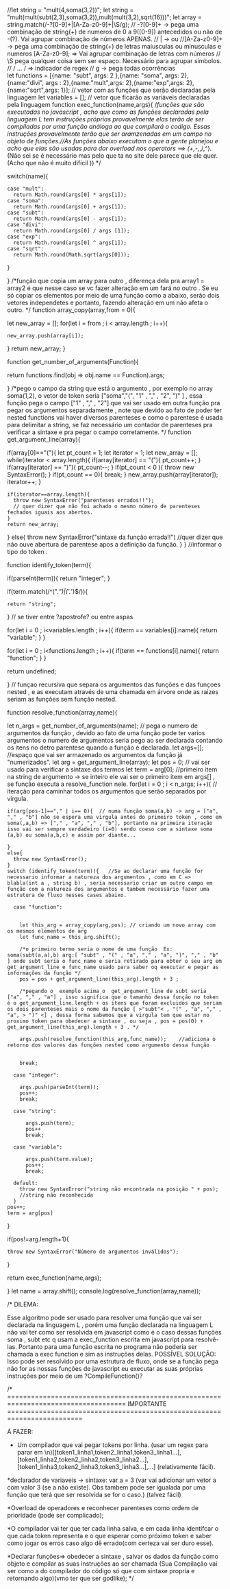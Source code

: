 //let string = "mult(4,soma(3,2))";
let string = "mult(mult(subt(2,3),soma(3,2)),mult(mult(3,2),sqrt(16)))";
let array = string.match(/-?[0-9]+|[A-Za-z0-9]+|\S/g);
// -?[0-9]+ -> pega uma combinação de string(+) de numeros de 0 a 9([0-9]) antecedidos ou não de -(?). Vai agrupar combinação de números APENAS.
// | -> ou
//[A-Za-z0-9]+ -> pega uma combinação de string(+) de letras maiusculas ou minusculas e numeros [A-Za-z0-9]; => Vai agrupar combinação de letras com números
//  \S pega qualquer coisa sem ser espaço. Necessário  para agrupar simbolos.
// / ... / => indicador de regex // g -> pega todas ocorrências              
let functions =  [{name: "subt", args: 2 },{name: "soma", args: 2},{name:"divi", args : 2},{name:"mult",args: 2},{name:"exp",args: 2},{name:"sqrt",args: 1}]; // vetor com as funções que serão declaradas pela linguagem
let variables  = []; // vetor que ficarão as variáveis declaradas pela linguagem
function exec_function(name,args){ 
  /*funções que são executadas no javascript , acho que como as funções declaradas pela linguagem L tem instruções próprias provavelmente elas terão de ser compiladas por uma função análoga ao que compilará o codigo. Essas instruções provavelmente terão que ser aramzenadas em um campo no objeto de funções.//As funções abaixo executam o que a gente planejou e acho que elas são usadas para dar overload nos operators ==> (+,-,*,/,^). (Não sei se é necessário mas pelo que ta no site dele parece que ele quer.(Acho que não é muito difícil ))  */
  
  switch(name){ 
      
    case "mult":
      return Math.round(args[0] * args[1]);
    case "soma":
      return Math.round(args[0] + args[1]);
    case "subt":
      return Math.round(args[0] - args[1]);
    case "divi":
      return Math.round(args[0] / args [1]);
    case "exp":
      return Math.round(args[0] ^ args[1]);
    case "sqrt":
      return Math.round(Math.sqrt(args[0]));
  }
    
}
/*função que copia um array para outro , diferença dela pra array1 = array2 é que nesse caso se vc fazer alteração em um fará no outro . Se eu só copiar os elementos por meio de uma função como a abaixo, serão dois vetores independetes e portanto, fazendo alteração em um não afeta o outro. */
function array_copy(array,from = 0){
  
  let new_array = [];
  for(let i = from ; i < array.length ; i++){
    
    new_array.push(array[i]);
    
  }
  return new_array;
}

function get_number_of_arguments(Function){
  
   return functions.find(obj => obj.name == Function).args;
  
  
}
/*pego o campo da string que está o argumento , por exemplo no array soma(1,2), o vetor de token seria ["soma","(", "1" , "," , "2", ")" ] , essa função pega o campo ["1" , "," , "2"] que vai ser usado em outra função pra pegar os argumentos separadamente , note que devido ao fato de poder ter nested functions vai haver diversos parenteses e como o parentese é usada para delimitar a string, se faz necessário um contador de parenteses pra verificar a sintaxe e pra pegar o campo corretamente. */
function get_argument_line(array){
  
  if(array[0]=="("){
    let pt_count = 1;
    let iterator = 1;
    let new_array = [];
    while(iterator < array.length){
      if(array[iterator] == "("){
        pt_count++;
      }
      if(array[iterator] == ")"){
        pt_count--;
      }
      if(pt_count < 0 ){
        throw new SyntaxError();
      }
      if(pt_count == 0){
        break;
      }
      new_array.push(array[iterator]);
      iterator++;
    }

    if(iterator==array.length){
      throw new SyntaxError("parenteses errados!!");
      // quer dizer que não foi achado o mesmo número de parenteses fechados iguais aos abertos.
    }
    return new_array;
  }
  else{
    throw new SyntaxError("sintaxe da função errada!!")
    //quer dizer que não ouve abertura de parentese apos a definição da função.
  }
}
//informar o tipo do token .

function identify_token(term){
  
  if(parseInt(term)){
    return "integer";
  }
  
  if(term.match(/^(".*")|('.*')$/)){
    
    return "string";
    
  } // se tiver entre ?apostrofe? ou entre aspas
    
  
 for(let i = 0 ; i<variables.length ; i++){
    if(term == variables[i].name){
      return "variable";
    }
  }
  
 for(let i = 0 ; i<functions.length ; i++){
    if(term == functions[i].name){
      return "function";
    }
  } 
  
  return undefined;
  
}
// funçao recursiva que separa os argumentos das funções e das funçoes nested , e as executam  através de uma chamada em árvore onde as raizes seriam as funções sem função nested.

function resolve_function(array,name){
  

  let n_args = get_number_of_arguments(name); // pega o numero de argumentos da função , devido ao fato de uma função pode ter varios argumentos o numero de argumentos seria pego ao ser declarada contando os itens no detro parentese quando a função é declarada.
  let args=[];                          //espaço que vai ser armazenado os argumentos da função já "numerizados".
  let arg = get_argument_line(array); 
  let pos = 0;                         // vai ser usado para verificar a sintaxe dos termos
  let term = arg[0];                   //primeiro item na string de argumento -> se inteiro ele vai ser o primeiro item em args[] , se função executa a resolve_function nele. 
  for(let i = 0 ; i < n_args; i++){    // iteração para caminhar todos os argumentos que serão separados por virgula.
    
    if(arg[pos-1]=="," | i== 0){  // numa função soma(a,b) -> arg = ["a", "," , "b"] não se espera uma virgula antes do primeiro token , como em soma(,a,b) => ["," , "a", "," , "b"], portanto na primeira iteração isso vai ser sempre verdadeiro (i=0) sendo coeso com a sintaxe soma (a,b) ou soma(a,b,c) e assim por diante...
      
    }
    else{
      throw new SyntaxError();
    }
    switch (identify_token(term)){   //Se ao declarar uma função for necessario informar a natureza dos argumentos , como em C => blabla(int a , string b) , seria necessario criar um outro campo em função com a natureza dos argumentos e tambem necessário fazer uma estrutura de fluxo nesses cases abaixo.

      case "function":
          
        
        let this_arg = array_copy(arg,pos); // criando um novo array com os mesmos elementos de arg
        let func_name = this_arg.shift(); 
        
        /*o primeiro termo seria o nome de uma função  Ex: soma(subt(a,a),b) arg:[ "subt" , "(" , "a", "," , "a", ")", "," , "b" ] onde subt seria o func_name e seria retirado para obter o seu arg em get_argument_line e func_name usado para saber oq executar e pegar as informações da função */
        pos = pos + get_argument_line(this_arg).length + 3 ;
        
        /*pegando o  exemplo acima o  get_argument_line de subt seria ["a", "," , "a"] , isso significa que o tamanho dessa função no token é o get_argument_line.length + os itens que foram excluidos que seriam os dois parenteses mais o nome da função [ >"subt"< , "(" , "a", "," , "a", > ")" <] , dessa forma sabemos que a virgula tem que estar no proximo token para obedecer a sintaxe , ou seja , pos = pos(0) + get_argument_line(this_arg).length + 3 . */
        
        args.push(resolve_function(this_arg,func_name));    //adiciona o retorno dos valores das funções nested como argumento dessa função

        
        break;

      case "integer":
        
        args.push(parseInt(term));
        pos++;
        break;
        
      case "string":
        
          args.push(term);
          pos++
          break;
        
      case "variable":
        
          args.push(term.value);  
          pos++;
          break;

      default:
        throw new SyntaxError("string não encontrada na posição " + pos);
        //string não reconhecida
      }
    pos++;
    term = arg[pos]
   
  }
  

  if(pos!=arg.length+1){
    
    throw new SyntaxError("Número de argumentos inválidos");
    
  }
  
  return exec_function(name,args);
 
  
} 
let name = array.shift();
console.log(resolve_function(array,name));

/* DILEMA:

   Esse algoritmo pode ser usado para resolver uma função que vai ser declarada na linguagem L , porém uma função declarada na linguagem L não vai ter como ser resolvida em javascript como é o caso dessas funções soma , subt etc q usam a exec_function escrita em javascript para resolvê-las. Portanto para uma função escrita no programa não poderia ser chamada a exec function e sim as instruções delas. 
  POSSÍVEL SOLUÇÃO: Isso pode ser resolvido por uma estrutura de fluxo, onde se a função pega não for as nossas funções de javascript eu executar as suas próprias instruções por meio de um ?CompileFunction()?









/* ==================================================================================== IMPORTANTE  =========================================================================



Á FAZER:


  * Um compilador que vai pegar tokens por linha. (usar um regex para parar em \n)[[token1_linha1,token2_linha1,token3_linha1...],[token1_linha2,token2_linha2,token3_linha2...],[token1_linha3,token2_linha3,token3_linha3...],...] (relativamente fácil).
  
  
  *declarador de variaveis -> sintaxe: var a = 3  (var vai adicionar um vetor a com valor 3 (se a não existe). Obs tambem pode ser igualada por uma função que terá que ser resolvida se for o caso.) (talvez fácil)
  
  *Overload de operadores e reconhecer parenteses como ordem de prioridade (pode ser complicado);
  
  
  *O compilador vai ter que ter cada linha salva, e em cada linha identifcar o que cada token representa e o que esperar como próximo token e saber como jogar os erros caso algo dê errado(com certeza vai ser duro esse). 

  *Declarar funções=> obedecer a sintaxe , salvar os dados da função como objeto e compilar as suas instruções ao ser chamada (Sua Compilação  vai ser como a do compilador do código só que com sintaxe propria e retornando algo)(vmo ter que ser godlike);  */
